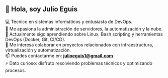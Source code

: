 ## 👋 Hola, soy Julio Eguis  

💻 Técnico en sistemas informáticos y entusiasta de DevOps.  
🚀 Me apasiona la administración de servidores, la automatización y la nube.  
🌱 Actualmente sigo aprendiendo sobre Linux, Bash scripting y herramientas DevOps (Docker, Git, CI/CD).  
🤝 Me interesa colaborar en proyectos relacionados con infraestructura, virtualización y automatización.  
📫 Puedes contactarme en: **julioeguis1@gmail.com**  
⚡ Dato curioso: disfruto resolviendo problemas técnicos y optimizando procesos.
